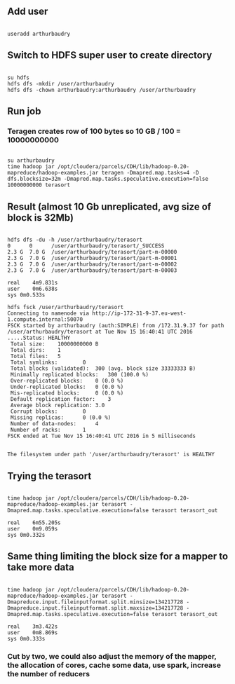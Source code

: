 ## Add user
<pre><code>
useradd arthurbaudry
</code></pre>

## Switch to HDFS super user to create directory
<pre><code>
su hdfs
hdfs dfs -mkdir /user/arthurbaudry
hdfs dfs -chown arthurbaudry:arthurbaudry /user/arthurbaudry
</code></pre>

## Run job
### Teragen creates row of 100 bytes so 10 GB / 100 = 10000000000
<pre><code>
su arthurbaudry
time hadoop jar /opt/cloudera/parcels/CDH/lib/hadoop-0.20-mapreduce/hadoop-examples.jar teragen -Dmapred.map.tasks=4 -D dfs.blocksize=32m -Dmapred.map.tasks.speculative.execution=false 10000000000 terasort
</code></pre>


## Result (almost 10 Gb unreplicated, avg size of block is 32Mb)
<pre><code>
hdfs dfs -du -h /user/arthurbaudry/terasort
0      0      /user/arthurbaudry/terasort/_SUCCESS
2.3 G  7.0 G  /user/arthurbaudry/terasort/part-m-00000
2.3 G  7.0 G  /user/arthurbaudry/terasort/part-m-00001
2.3 G  7.0 G  /user/arthurbaudry/terasort/part-m-00002
2.3 G  7.0 G  /user/arthurbaudry/terasort/part-m-00003

real	4m9.831s
user	0m6.638s
sys	0m0.533s

hdfs fsck /user/arthurbaudry/terasort
Connecting to namenode via http://ip-172-31-9-37.eu-west-1.compute.internal:50070
FSCK started by arthurbaudry (auth:SIMPLE) from /172.31.9.37 for path /user/arthurbaudry/terasort at Tue Nov 15 16:40:41 UTC 2016
.....Status: HEALTHY
 Total size:	10000000000 B
 Total dirs:	1
 Total files:	5
 Total symlinks:		0
 Total blocks (validated):	300 (avg. block size 33333333 B)
 Minimally replicated blocks:	300 (100.0 %)
 Over-replicated blocks:	0 (0.0 %)
 Under-replicated blocks:	0 (0.0 %)
 Mis-replicated blocks:		0 (0.0 %)
 Default replication factor:	3
 Average block replication:	3.0
 Corrupt blocks:		0
 Missing replicas:		0 (0.0 %)
 Number of data-nodes:		4
 Number of racks:		1
FSCK ended at Tue Nov 15 16:40:41 UTC 2016 in 5 milliseconds


The filesystem under path '/user/arthurbaudry/terasort' is HEALTHY
</code></pre>

## Trying the terasort 
<pre><code>
time hadoop jar /opt/cloudera/parcels/CDH/lib/hadoop-0.20-mapreduce/hadoop-examples.jar terasort -Dmapred.map.tasks.speculative.execution=false terasort terasort_out 

real	6m55.205s
user	0m9.059s
sys	0m0.332s
</code></pre>

## Same thing limiting the block size for a mapper to take more data
<pre><code>
time hadoop jar /opt/cloudera/parcels/CDH/lib/hadoop-0.20-mapreduce/hadoop-examples.jar terasort -Dmapreduce.input.fileinputformat.split.minsize=134217728 -Dmapreduce.input.fileinputformat.split.maxsize=134217728 -Dmapred.map.tasks.speculative.execution=false terasort terasort_out 

real	3m3.422s
user	0m8.869s
sys	0m0.333s
</code></pre>


### Cut by two, we could also adjust the memory of the mapper, the allocation of cores, cache some data, use spark, increase the number of reducers
